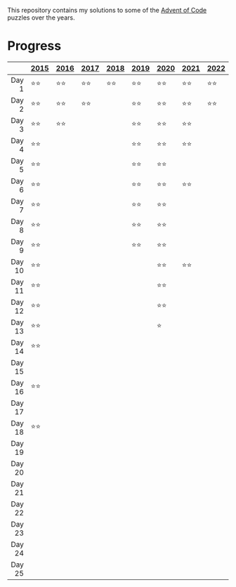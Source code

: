This repository contains my solutions to some of the [Advent of Code](https://adventofcode.com/) puzzles over the years.

# Progress

|      |[2015]          |[2016]          |[2017]          |[2018]          |[2019]          |[2020]          |[2021]          |[2022]          |[2023]          |
|-----:|----------------|----------------|----------------|----------------|----------------|----------------|----------------|----------------|----------------|
|Day 1 |&#x2B50;&#x2B50;|&#x2B50;&#x2B50;|&#x2B50;&#x2B50;|&#x2B50;&#x2B50;|&#x2B50;&#x2B50;|&#x2B50;&#x2B50;|&#x2B50;&#x2B50;|&#x2B50;&#x2B50;|                |
|Day 2 |&#x2B50;&#x2B50;|&#x2B50;&#x2B50;|&#x2B50;&#x2B50;|                |&#x2B50;&#x2B50;|&#x2B50;&#x2B50;|&#x2B50;&#x2B50;|&#x2B50;&#x2B50;|                |
|Day 3 |&#x2B50;&#x2B50;|&#x2B50;&#x2B50;|                |                |&#x2B50;&#x2B50;|&#x2B50;&#x2B50;|&#x2B50;&#x2B50;|                |                |
|Day 4 |&#x2B50;&#x2B50;|                |                |                |&#x2B50;&#x2B50;|&#x2B50;&#x2B50;|&#x2B50;&#x2B50;|                |                |
|Day 5 |&#x2B50;&#x2B50;|                |                |                |&#x2B50;&#x2B50;|&#x2B50;&#x2B50;|                |                |                |
|Day 6 |&#x2B50;&#x2B50;|                |                |                |&#x2B50;&#x2B50;|&#x2B50;&#x2B50;|&#x2B50;&#x2B50;|                |                |
|Day 7 |&#x2B50;&#x2B50;|                |                |                |&#x2B50;&#x2B50;|&#x2B50;&#x2B50;|                |                |                |
|Day 8 |&#x2B50;&#x2B50;|                |                |                |&#x2B50;&#x2B50;|&#x2B50;&#x2B50;|                |                |                |
|Day 9 |&#x2B50;&#x2B50;|                |                |                |&#x2B50;&#x2B50;|&#x2B50;&#x2B50;|                |                |                |
|Day 10|&#x2B50;&#x2B50;|                |                |                |                |&#x2B50;&#x2B50;|&#x2B50;&#x2B50;|                |                |
|Day 11|&#x2B50;&#x2B50;|                |                |                |                |&#x2B50;&#x2B50;|                |                |                |
|Day 12|&#x2B50;&#x2B50;|                |                |                |                |&#x2B50;&#x2B50;|                |                |                |
|Day 13|&#x2B50;&#x2B50;|                |                |                |                |&#x2B50;        |                |                |                |
|Day 14|&#x2B50;&#x2B50;|                |                |                |                |                |                |                |                |
|Day 15|                |                |                |                |                |                |                |                |                |
|Day 16|&#x2B50;&#x2B50;|                |                |                |                |                |                |                |                |
|Day 17|                |                |                |                |                |                |                |                |                |
|Day 18|&#x2B50;&#x2B50;|                |                |                |                |                |                |                |                |
|Day 19|                |                |                |                |                |                |                |                |                |
|Day 20|                |                |                |                |                |                |                |                |                |
|Day 21|                |                |                |                |                |                |                |                |                |
|Day 22|                |                |                |                |                |                |                |                |                |
|Day 23|                |                |                |                |                |                |                |                |                |
|Day 24|                |                |                |                |                |                |                |                |                |
|Day 25|                |                |                |                |                |                |                |                |                |

[2015]: https://adventofcode.com/2015
[2016]: https://adventofcode.com/2016
[2017]: https://adventofcode.com/2017
[2018]: https://adventofcode.com/2018
[2019]: https://adventofcode.com/2019
[2020]: https://adventofcode.com/2020
[2021]: https://adventofcode.com/2021
[2022]: https://adventofcode.com/2022
[2023]: https://adventofcode.com/2023

